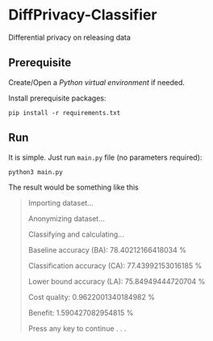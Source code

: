 # DiffPrivacy-Classifier

Differential privacy on releasing data

## Prerequisite

Create/Open a _Python virtual environment_ if needed.

Install prerequisite packages:
```
pip install -r requirements.txt
```

## Run

It is simple. Just run `main.py` file (no parameters required):
```
python3 main.py
```
The result would be something like this

>Importing dataset...
>
>Anonymizing dataset...
>
>Classifying and calculating...
>
>Baseline accuracy (BA): 78.40212166418034 %
>
>Classification accuracy (CA): 77.43992153016185 %
>
>Lower bound accuracy (LA): 75.84949444720704 %
>
>Cost quality: 0.9622001340184982 %
>
>Benefit: 1.590427082954815 %
>
>Press any key to continue . . .
